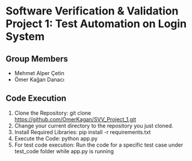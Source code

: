 # Software Verification & Validation Project 1: Test Automation on Login System
## Group Members
- Mehmet Alper Çetin
- Ömer Kağan Danacı
## Code Execution
1. Clone the Repository: git clone https://github.com/OmerKagan/SVV_Project_1.git
2. Change your current directory to the repository you just cloned.
3. Install Required Libraries: pip install -r requirements.txt
4. Execute the Code: python app.py
5. For test code execution: Run the code for a specific test case under test_code folder while app.py is running

